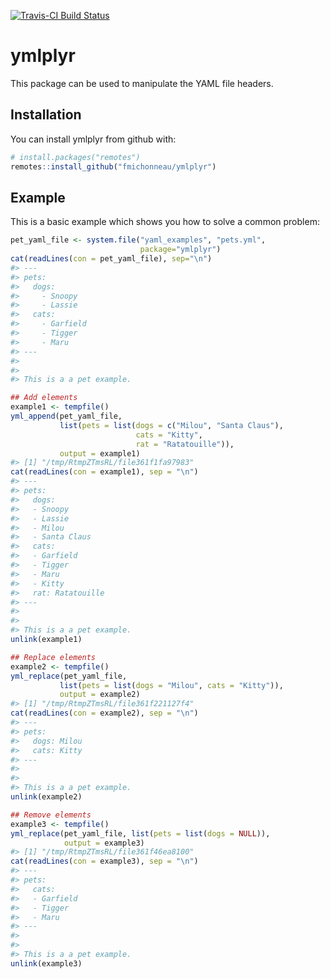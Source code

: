 
[![Travis-CI Build Status](https://travis-ci.org/fmichonneau/ymlplyr.svg?branch=master)](https://travis-ci.org/fmichonneau/ymlplyr)

<!-- README.md is generated from README.Rmd. Please edit that file -->
ymlplyr
=======

This package can be used to manipulate the YAML file headers.

Installation
------------

You can install ymlplyr from github with:

``` r
# install.packages("remotes")
remotes::install_github("fmichonneau/ymlplyr")
```

Example
-------

This is a basic example which shows you how to solve a common problem:

``` r
pet_yaml_file <- system.file("yaml_examples", "pets.yml",
                             package="ymlplyr")
cat(readLines(con = pet_yaml_file), sep="\n")
#> ---
#> pets:
#>   dogs:
#>     - Snoopy
#>     - Lassie
#>   cats:
#>     - Garfield
#>     - Tigger
#>     - Maru
#> ---
#> 
#> 
#> This is a a pet example.

## Add elements
example1 <- tempfile()
yml_append(pet_yaml_file,
           list(pets = list(dogs = c("Milou", "Santa Claus"),
                            cats = "Kitty",
                            rat = "Ratatouille")),
           output = example1)
#> [1] "/tmp/RtmpZTmsRL/file361f1fa97983"
cat(readLines(con = example1), sep = "\n")
#> ---
#> pets:
#>   dogs:
#>   - Snoopy
#>   - Lassie
#>   - Milou
#>   - Santa Claus
#>   cats:
#>   - Garfield
#>   - Tigger
#>   - Maru
#>   - Kitty
#>   rat: Ratatouille
#> ---
#> 
#> 
#> This is a a pet example.
unlink(example1)

## Replace elements
example2 <- tempfile()
yml_replace(pet_yaml_file,
           list(pets = list(dogs = "Milou", cats = "Kitty")),
           output = example2)
#> [1] "/tmp/RtmpZTmsRL/file361f221127f4"
cat(readLines(con = example2), sep = "\n")
#> ---
#> pets:
#>   dogs: Milou
#>   cats: Kitty
#> ---
#> 
#> 
#> This is a a pet example.
unlink(example2)

## Remove elements
example3 <- tempfile()
yml_replace(pet_yaml_file, list(pets = list(dogs = NULL)),
            output = example3)
#> [1] "/tmp/RtmpZTmsRL/file361f46ea8100"
cat(readLines(con = example3), sep = "\n")
#> ---
#> pets:
#>   cats:
#>   - Garfield
#>   - Tigger
#>   - Maru
#> ---
#> 
#> 
#> This is a a pet example.
unlink(example3)
```
